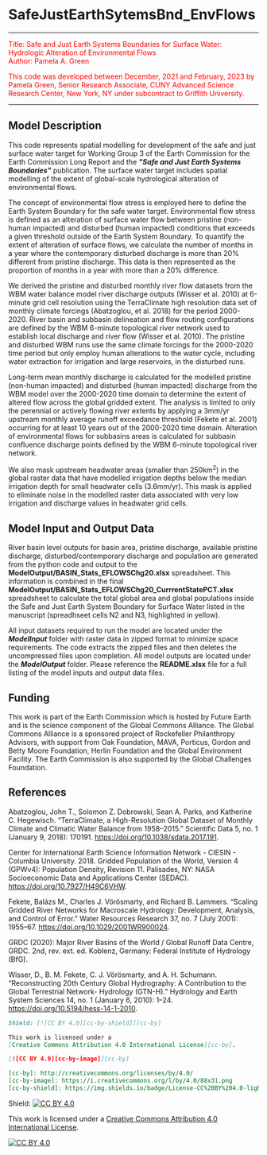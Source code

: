 # SafeJustEarthSytemsBnd_EnvFlows
***
<font color=red>Title: Safe and Just Earth Systems Boundaries for Surface Water: Hydrologic Alteration of Environmental Flows  
Author: Pamela A. Green  

This code was developed between December, 2021 and February, 2023 by Pamela Green, Senior Research Associate, CUNY Advanced Science Research Center, New York, NY under subcontract to Griffith University.  </font>
***

## Model Description

This code represents spatial modelling for development of the safe and just surface water target for Working Group 3 of the Earth Commission for the Earth Commission Long Report and the <i><b>"Safe and Just Earth Systems Boundaries"</b></i> publication. The surface water target includes spatial modelling of the extent of global-scale hydrological alteration of environmental flows.

The concept of environmental flow stress is employed here to define the Earth System Boundary for the safe water target. Environmental flow stress is defined as an alteration of surface water flow between pristine (non-human impacted) and disturbed (human impacted) conditions that exceeds a given threshold outside of the Earth System Boundary. To quantify the extent of alteration of surface flows, we calculate the number of months in a year where the contemporary disturbed discharge is more than 20% different from pristine discharge. This data is then represented as the proportion of months in a year with more than a 20% difference. 

We derived the pristine and disturbed monthly river flow datasets from the WBM water balance model river discharge outputs (Wisser et al. 2010) at 6-minute grid cell resolution using the TerraClimate high resolution data set of monthly climate forcings (Abatzoglou, et al. 2018) for the period 2000-2020. River basin and subbasin delineation and flow routing configurations are defined by the WBM 6-minute topological river network used to establish local discharge and river flow (Wisser et al. 2010). The pristine and disturbed WBM runs use the same climate forcings for the 2000-2020 time period but only employ human alterations to the water cycle, including water extraction for irrigation and large reservoirs, in the disturbed runs. 

Long-term mean monthly discharge is calculated for the modelled pristine (non-human impacted) and disturbed (human impacted) discharge from the WBM model over the 2000-2020 time domain to determine the extent of altered flow across the global gridded extent. The analysis is limited to only the perennial or actively flowing river extents by applying a 3mm/yr upstream monthly average runoff exceedance threshold (Fekete et al. 2001) occurring for at least 10 years out of the 2000-2020 time domain. Alteration of environmental flows for subbasins areas is calculated for subbasin confluence discharge points defined by the WBM 6-minute topological river network.

We also mask upstream headwater areas (smaller than 250km<sup>2</sup>) in the global raster data that have modelled irrigation depths below the median irrigation depth for small headwater cells (3.6mm/yr). This mask is applied to eliminate noise in the modelled raster data associated with very low irrigation and discharge values in headwater grid cells.

## Model Input and Output Data

River basin level outputs for basin area, pristine discharge, available pristine discharge, disturbed/contemporary discharge and population are generated from the python code and output to the <b>ModelOutput/BASIN_Stats_EFLOWSChg20.xlsx</b> spreadsheet. This information is combined in the final <b>ModelOutput/BASIN_Stats_EFLOWSChg20_CurrrentStatePCT.xlsx</b> spreadsheet to calculate the total global area and global populations inside the Safe and Just Earth System Boundary for Surface Water listed in the manuscript (spreadhseet cells N2 and N3, highlighted in yellow).

All input datasets required to run the model are located under the <i><b>ModelInput</b></i> folder with raster data in zipped format to minimize space requirements. The code extracts the zipped files and then deletes the uncompressed files upon completion. All model outputs are located under the <i><b>ModelOutput</b></i> folder. Please reference the <b>README.xlsx</b> file for a full listing of the model inputs and output data files.

## Funding

This work is part of the Earth Commission which is hosted by Future Earth and is the science component of the Global Commons Alliance. The Global Commons Alliance is a sponsored project of Rockefeller Philanthropy Advisors, with support from Oak Foundation, MAVA, Porticus, Gordon and Betty Moore Foundation, Herlin Foundation and the Global Environment Facility. The Earth Commission is also supported by the Global Challenges Foundation. 

## References

Abatzoglou, John T., Solomon Z. Dobrowski, Sean A. Parks, and Katherine C. Hegewisch. “TerraClimate, a High-Resolution Global Dataset of Monthly Climate and Climatic Water Balance from 1958–2015.” Scientific Data 5, no. 1 (January 9, 2018): 170191. https://doi.org/10.1038/sdata.2017.191.

Center for International Earth Science Information Network - CIESIN - Columbia University. 2018. Gridded Population of the World, Version 4 (GPWv4): Population Density, Revision 11. Palisades, NY: NASA Socioeconomic Data and Applications Center (SEDAC). https://doi.org/10.7927/H49C6VHW.

Fekete, Balázs M., Charles J. Vörösmarty, and Richard B. Lammers. “Scaling Gridded River Networks for Macroscale Hydrology: Development, Analysis, and Control of Error.” Water Resources Research 37, no. 7 (July 2001): 1955–67. https://doi.org/10.1029/2001WR900024.

GRDC (2020): Major River Basins of the World / Global Runoff Data Centre, GRDC. 2nd, rev. ext. ed. Koblenz, Germany: Federal Institute of Hydrology (BfG).

Wisser, D., B. M. Fekete, C. J. Vörösmarty, and A. H. Schumann. “Reconstructing 20th Century Global Hydrography: A Contribution to the Global Terrestrial Network- Hydrology (GTN-H).” Hydrology and Earth System Sciences 14, no. 1 (January 6, 2010): 1–24. https://doi.org/10.5194/hess-14-1-2010.



```markdown
Shield: [![CC BY 4.0][cc-by-shield]][cc-by]

This work is licensed under a
[Creative Commons Attribution 4.0 International License][cc-by].

[![CC BY 4.0][cc-by-image]][cc-by]

[cc-by]: http://creativecommons.org/licenses/by/4.0/
[cc-by-image]: https://i.creativecommons.org/l/by/4.0/88x31.png
[cc-by-shield]: https://img.shields.io/badge/License-CC%20BY%204.0-lightgrey.svg
```

Shield: [![CC BY 4.0][cc-by-shield]][cc-by]

This work is licensed under a
[Creative Commons Attribution 4.0 International License][cc-by].

[![CC BY 4.0][cc-by-image]][cc-by]

[cc-by]: http://creativecommons.org/licenses/by/4.0/
[cc-by-image]: https://i.creativecommons.org/l/by/4.0/88x31.png
[cc-by-shield]: https://img.shields.io/badge/License-CC%20BY%204.0-lightgrey.svg

